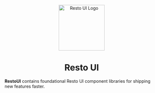 <p align="center">
  <a href="https:/resto-go.ru/restaurants" rel="noopener" target="_blank"><img width="150" src="https://resto-go.ru/assets/logo.svg" alt="Resto UI Logo"></a>
</p>

<h1 align="center">Resto UI</h1>

**RestoUI** contains foundational Resto UI component libraries for shipping new features faster.